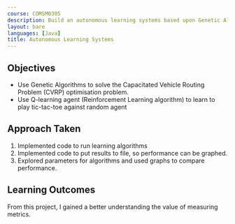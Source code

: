 ```yaml
---
course: COMSM0305
description: Build an autonomous learning systems based upon Genetic Algorithms and Reinforcement Learning processes.
layout: bare
languages: [Java]
title: Autonomous Learning Systems
---
```


## Objectives

* Use Genetic Algorithms to solve the Capacitated Vehicle Routing Problem (CVRP) optimisation problem.
* Use Q-learning agent (Reinforcement Learning algorithm) to learn to play tic-tac-toe against random agent


## Approach Taken

1. Implemented code to run learning algorithms
1. Implemented code to put results to file, so performance can be graphed.
1. Explored parameters for algorithms and used graphs to compare performance.


## Learning Outcomes

From this project, I gained a better understanding the value of measuring metrics.
